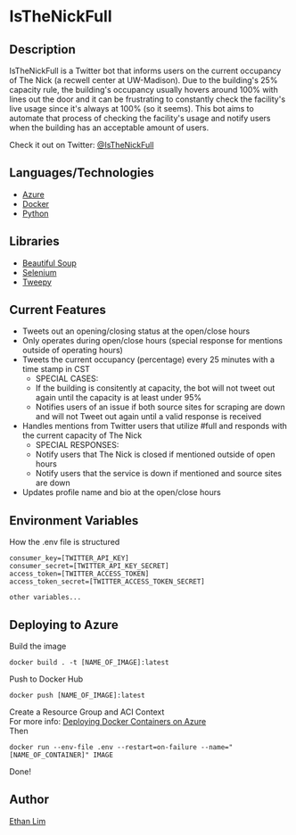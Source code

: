 # IsTheNickFull

## Description
IsTheNickFull is a Twitter bot that informs users on the current occupancy of The Nick (a recwell center at UW-Madison).
Due to the building's 25% capacity rule, the building's occupancy usually hovers around 100% with lines out the door
and it can be frustrating to constantly check the facility's live usage since it's always at 100% (so it seems). 
This bot aims to automate that process of checking the facility's usage and notify users when the building has an acceptable
amount of users.

Check it out on Twitter: [@IsTheNickFull](https://twitter.com/IsTheNickFull)

## Languages/Technologies 
* [Azure](https://azure.microsoft.com/en-us/)
* [Docker](https://www.docker.com/)
* [Python](https://www.python.org/)
## Libraries
* [Beautiful Soup](https://www.crummy.com/software/BeautifulSoup/bs4/doc/)
* [Selenium](https://selenium-python.readthedocs.io/)
* [Tweepy](https://www.tweepy.org/) 

## Current Features
* Tweets out an opening/closing status at the open/close hours
* Only operates during open/close hours (special response for mentions outside
  of operating hours)
* Tweets the current occupancy (percentage) every 25 minutes with a time stamp in CST
  * SPECIAL CASES: 
  * If the building is consitently at capacity, the bot will not tweet
    out again until the capacity is at least under 95%
  * Notifies users of an issue if both source sites for scraping are down
    and will not Tweet out again until a valid response is received
* Handles mentions from Twitter users that utilize #full and responds
  with the current capacity of The Nick
  * SPECIAL RESPONSES:
   * Notify users that The Nick is closed if mentioned outside of open hours
   * Notify users that the service is down if mentioned and source sites are down
* Updates profile name and bio at the open/close hours

## Environment Variables
How the .env file is structured

```
consumer_key=[TWITTER_API_KEY]
consumer_secret=[TWITTER_API_KEY_SECRET]
access_token=[TWITTER_ACCESS_TOKEN]
access_token_secret=[TWITTER_ACCESS_TOKEN_SECRET]

other variables...
```

## Deploying to Azure
Build the image
```
docker build . -t [NAME_OF_IMAGE]:latest
```
Push to Docker Hub
```
docker push [NAME_OF_IMAGE]:latest
```
Create a Resource Group and ACI Context <br>
For more info: [Deploying Docker Containers on Azure](https://docs.docker.com/cloud/aci-integration/)<br>
Then
```
docker run --env-file .env --restart=on-failure --name="[NAME_OF_CONTAINER]" IMAGE
```
Done! 
## Author
[Ethan Lim](http://www.ethan-lim.com)
